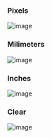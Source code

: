 ### Pixels

![image](https://user-images.githubusercontent.com/33375292/134734388-5b0ae2be-40bc-4c70-af41-ee128032ec3a.png)

### Milimeters

![image](https://user-images.githubusercontent.com/33375292/134734429-b5853026-9151-41ae-9a62-ce52ef247ede.png)

### Inches

![image](https://user-images.githubusercontent.com/33375292/134734444-7200cb21-e14a-4f1e-aee0-850fbaac61ee.png)

### Clear

![image](https://user-images.githubusercontent.com/33375292/134734459-23e2526f-3c10-4e04-8a62-8e4590ac64bd.png)
